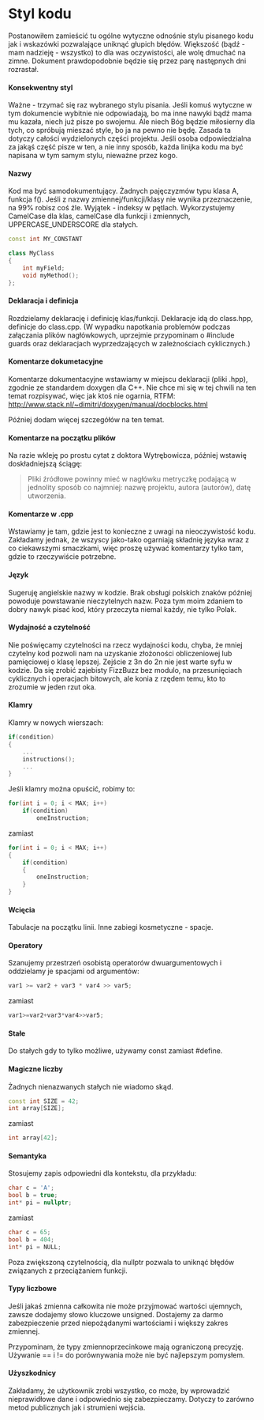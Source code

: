 # Styl kodu

Postanowiłem zamieścić tu ogólne wytyczne odnośnie stylu pisanego kodu jak i wskazówki pozwalające uniknąć głupich błędów. Większość (bądź - mam nadzieję - wszystko) to dla was oczywistości, ale wolę dmuchać na zimne.
Dokument prawdopodobnie będzie się przez parę następnych dni rozrastał. 

#### Konsekwentny styl

Ważne - trzymać się raz wybranego stylu pisania. Jeśli komuś wytyczne w tym dokumencie wybitnie nie odpowiadają, bo ma inne nawyki bądź mama mu kazała, niech już pisze po swojemu. Ale niech Bóg będzie miłosierny dla tych, co spróbują mieszać style, bo ja na pewno nie będę.
Zasada ta dotyczy całości wydzielonych części projektu. Jeśli osoba odpowiedzialna za jakąś część pisze w ten, a nie inny sposób, każda linijka kodu ma być napisana w tym samym stylu, nieważne przez kogo.

#### Nazwy

Kod ma być samodokumentujący. Żadnych pajęczyzmów typu klasa A, funkcja f(). Jeśli z nazwy zmiennej/funkcji/klasy nie wynika przeznaczenie, na 99% robisz coś źle. Wyjątek - indeksy w pętlach.
Wykorzystujemy CamelCase dla klas, camelCase dla funkcji i zmiennych, UPPERCASE_UNDERSCORE dla stałych.
````c++
const int MY_CONSTANT

class MyClass
{
    int myField;
    void myMethod();
};
````

#### Deklaracja i definicja

Rozdzielamy deklarację i definicję klas/funkcji. Deklaracje idą do class.hpp, definicje do class.cpp.
(W wypadku napotkania problemów podczas załączania plików nagłówkowych, uprzejmie przypominam o #include guards oraz deklaracjach wyprzedzających w zależnościach cyklicznych.)

#### Komentarze dokumetacyjne

Komentarze dokumentacyjne wstawiamy w miejscu deklaracji (pliki .hpp), zgodnie ze standardem doxygen dla C++. Nie chce mi się w tej chwili na ten temat rozpisywać, więc jak ktoś nie ogarnia, RTFM: http://www.stack.nl/~dimitri/doxygen/manual/docblocks.html

Później dodam więcej szczegółów na ten temat.

#### Komentarze na początku plików

Na razie wkleję po prostu cytat z doktora Wytrębowicza, później wstawię doskładniejszą ściągę:
>Pliki źródłowe powinny mieć w nagłówku metryczkę podającą w jednolity sposób co najmniej: nazwę projektu, autora (autorów), datę utworzenia.

#### Komentarze w .cpp

Wstawiamy je tam, gdzie jest to konieczne z uwagi na nieoczywistość kodu. Zakładamy jednak, że wszyscy jako-tako ogarniają składnię języka wraz z co ciekawszymi smaczkami, więc proszę używać komentarzy tylko tam, gdzie to rzeczywiście potrzebne.

#### Język

Sugeruję angielskie nazwy w kodzie. Brak obsługi polskich znaków później powoduje powstawanie nieczytelnych nazw. Poza tym moim zdaniem to dobry nawyk pisać kod, który przeczyta niemal każdy, nie tylko Polak. 

#### Wydajność a czytelność

Nie poświęcamy czytelności na rzecz wydajności kodu, chyba, że mniej czytelny kod pozwoli nam na uzyskanie złożoności obliczeniowej lub pamięciowej o klasę lepszej. Zejście z 3n do 2n nie jest warte syfu w kodzie. Da się zrobić zajebisty FizzBuzz bez modulo, na przesunięciach cyklicznych i operacjach bitowych, ale konia z rzędem temu, kto to zrozumie w jeden rzut oka.

#### Klamry

Klamry w nowych wierszach:
````c++
if(condition)
{
    ...
    instructions();
    ...
}
````
Jeśli klamry można opuścić, robimy to:
````c++
for(int i = 0; i < MAX; i++)
    if(condition)
        oneInstruction;
````
zamiast
````c++
for(int i = 0; i < MAX; i++)
{
    if(condition)
    {
        oneInstruction;
    }
}
````

#### Wcięcia

Tabulacje na początku linii. Inne zabiegi kosmetyczne - spacje.

#### Operatory

Szanujemy przestrzeń osobistą operatorów dwuargumentowych i oddzielamy je spacjami od argumentów:
````c++
var1 >= var2 + var3 * var4 >> var5;
````
zamiast
````c++
var1>=var2+var3*var4>>var5;
````

#### Stałe

Do stałych gdy to tylko możliwe, używamy const zamiast #define.

#### Magiczne liczby

Żadnych nienazwanych stałych nie wiadomo skąd.
````c++
const int SIZE = 42;
int array[SIZE];
````
zamiast
````c++
int array[42];
````

#### Semantyka

Stosujemy zapis odpowiedni dla kontekstu, dla przykładu:
````c++
char c = 'A';
bool b = true;
int* pi = nullptr;
````
zamiast
````c++
char c = 65;
bool b = 404;
int* pi = NULL;
````
Poza zwiększoną czytelnością, dla nullptr pozwala to uniknąć błędów związanych z przeciążaniem funkcji.

#### Typy liczbowe

Jeśli jakaś zmienna całkowita nie może przyjmować wartości ujemnych, zawsze dodajemy słowo kluczowe unsigned. Dostajemy za darmo zabezpieczenie przed niepożądanymi wartościami i większy zakres zmiennej.

Przypominam, że typy zmiennoprzecinkowe mają ograniczoną precyzję. Używanie == i != do porównywania może nie być najlepszym pomysłem.

#### Użyszkodnicy

Zakładamy, że użytkownik zrobi wszystko, co może, by wprowadzić nieprawidłowe dane i odpowiednio się zabezpieczamy. Dotyczy to zarówno metod publicznych jak i strumieni wejścia. 
